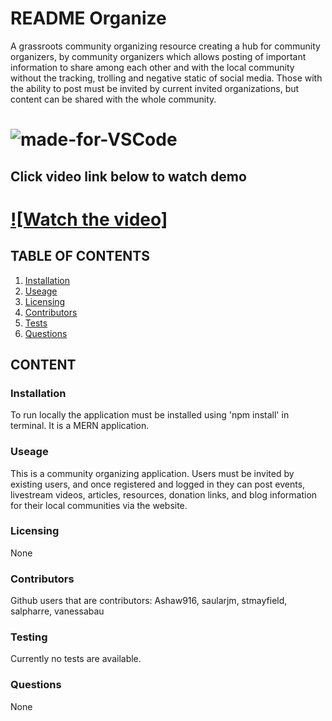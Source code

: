 # README Organize

A grassroots community organizing resource creating a hub for community organizers, by community organizers which allows posting of important information to share among each other and with the local community without the tracking, trolling and negative static of social media. Those with the ability to post must be invited by current invited organizations, but content can be shared with the whole community.

# ![made-for-VSCode](https://img.shields.io/badge/Made%20for-VSCode-1f425f.svg)

## Click video link below to watch demo

# [![Watch the video]](https://www.youtube.com/watch?v=5j6DQmioua4&feature=youtu.be)

## TABLE OF CONTENTS

1. [Installation](###Installation)
2. [Useage](###Useage)
3. [Licensing](###Licensing)
4. [Contributors](###Contributors)
5. [Tests](###Testing)
6. [Questions](###Questions)

## CONTENT

### Installation

To run locally the application must be installed using 'npm install' in terminal. It is a MERN application.

### Useage

This is a community organizing application. Users must be invited by existing users, and once registered and logged in they can post events, livestream videos, articles, resources, donation links, and blog information for their local communities via the website.

### Licensing

None

### Contributors

Github users that are contributors: Ashaw916, saularjm, stmayfield, salpharre, vanessabau

### Testing

Currently no tests are available.

### Questions

None

